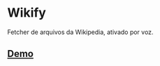 # Wikify
Fetcher de arquivos da Wikipedia, ativado por voz.

## [Demo](http://morning-dusk-7497.herokuapp.com/)